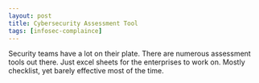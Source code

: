 ```yaml
---
layout: post
title: Cybersecurity Assessment Tool
tags: [infosec-complaince]
---
```

Security teams have a lot on their plate. There are numerous assessment tools out there. Just excel sheets for the enterprises to work on. Mostly checklist, yet barely effective most of the time.

